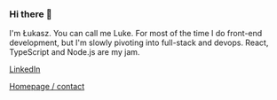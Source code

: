 ### Hi there 👋

I'm Łukasz. You can call me Luke. For most of the time I do front-end development, but I'm slowly pivoting into full-stack and devops. React, TypeScript and Node.js are my jam. 

[LinkedIn](https://www.linkedin.com/in/lukaszwojcik/)

[Homepage / contact](https://www.lukaszwojcik.net/)
